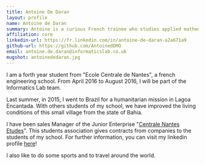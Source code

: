 ```yaml
---
title: Antoine De Daran
layout: profile
name: Antoine de Daran
summary: Antoine is a curious French trainee who studies applied mathematics.
affiliation: core
linkedin-url: https://fr.linkedin.com/in/antoine-de-daran-a2a671a9
github-url: https://github.com/AntoinedDMO
email: antoine.de.daran@informaticslab.co.uk
mugshot: antoinededaran.jpg
---
```


I am a forth year student from "Ecole Centrale de Nantes", a french engineering school. From April 2016 to August 2016, I will be part of the Informatics Lab team.

Last summer, in 2015, I went to Brazil for a humanitarian mission in Lagoa Encantada. With others students of my school, we have improved the living conditions of this small village from the state of Bahia.

I have been sales Manager of the Junior Enterprise "[Centrale Nantes Etudes](http://en.centralenantesetudes.fr)". This students association gives contracts from companies to the students of my school. For further information, you can visit my linkedin profile [here](https://fr.linkedin.com/in/antoine-de-daran-a2a671a9)!

I also like to do some sports and to travel around the world.
